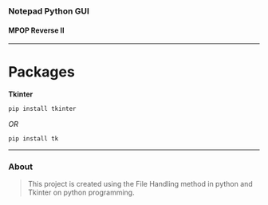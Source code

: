 ### Notepad Python GUI
#### MPOP Reverse II
---
# Packages
**Tkinter**
```Bash
pip install tkinter
```
*OR*
```Bash
pip install tk
```
---
### About
> This project is created using the File Handling method in python and Tkinter on python programming.